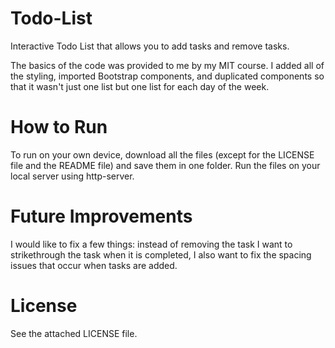 # Todo-List
Interactive Todo List that allows you to add tasks and remove tasks.

The basics of the code was provided to me by my MIT course. I added all of the styling, imported Bootstrap components, and duplicated components so that it wasn't just one list but one list for each day of the week.

# How to Run
To run on your own device, download all the files (except for the LICENSE file and the README file) and save them in one folder. Run the files on your local server using http-server.

# Future Improvements
I would like to fix a few things: instead of removing the task I want to strikethrough the task when it is completed, I also want to fix the spacing issues that occur when tasks are added.

# License
See the attached LICENSE file.
